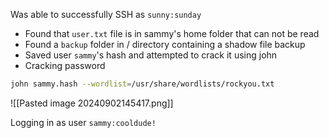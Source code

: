 Was able to successfully SSH as `sunny:sunday`

- Found that `user.txt` file is in sammy's home folder that can not be read
- Found a `backup` folder in / directory containing a shadow file backup 
- Saved user `sammy`'s hash and attempted to crack it using john
- Cracking password
```bash
john sammy.hash --wordlist=/usr/share/wordlists/rockyou.txt
```
![[Pasted image 20240902145417.png]]

Logging in as user `sammy:cooldude!`
